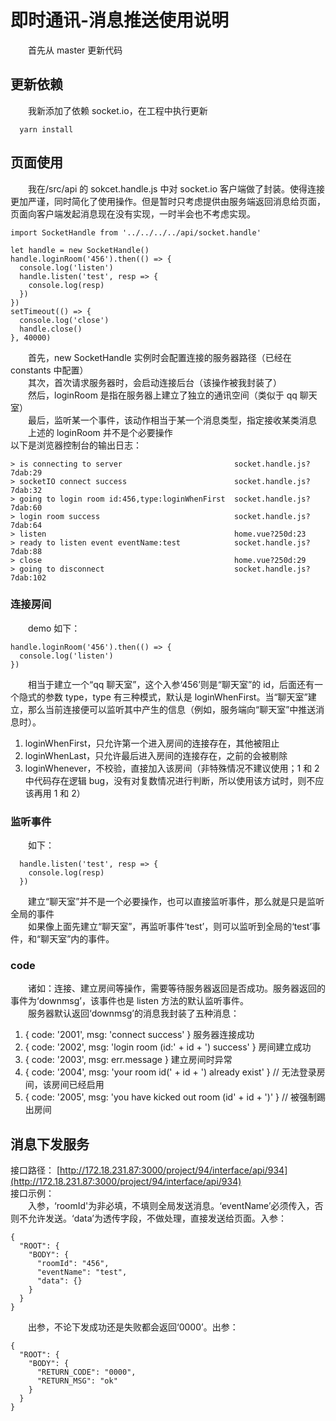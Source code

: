 # 即时通讯-消息推送使用说明

&emsp;&emsp;首先从 master 更新代码

## 更新依赖

&emsp;&emsp;我新添加了依赖 socket.io，在工程中执行更新

```
  yarn install
```

## 页面使用

&emsp;&emsp;我在/src/api 的 sokcet.handle.js 中对 socket.io 客户端做了封装。使得连接更加严谨，同时简化了使用操作。但是暂时只考虑提供由服务端返回消息给页面，页面向客户端发起消息现在没有实现，一时半会也不考虑实现。

```
import SocketHandle from '../../../../api/socket.handle'

let handle = new SocketHandle()
handle.loginRoom('456').then(() => {
  console.log('listen')
  handle.listen('test', resp => {
    console.log(resp)
  })
})
setTimeout(() => {
  console.log('close')
  handle.close()
}, 40000)
```

&emsp;&emsp;首先，new SocketHandle 实例时会配置连接的服务器路径（已经在 constants 中配置）  
&emsp;&emsp;其次，首次请求服务器时，会启动连接后台（该操作被我封装了）  
&emsp;&emsp;然后，loginRoom 是指在服务器上建立了独立的通讯空间（类似于 qq 聊天室）  
&emsp;&emsp;最后，监听某一个事件，该动作相当于某一个消息类型，指定接收某类消息  
&emsp;&emsp;上述的 loginRoom 并不是个必要操作  
以下是浏览器控制台的输出日志：

```
> is connecting to server                         socket.handle.js?7dab:29
> socketIO connect success                        socket.handle.js?7dab:32
> going to login room id:456,type:loginWhenFirst  socket.handle.js?7dab:60
> login room success                              socket.handle.js?7dab:64
> listen                                          home.vue?250d:23
> ready to listen event eventName:test            socket.handle.js?7dab:88
> close                                           home.vue?250d:29
> going to disconnect                             socket.handle.js?7dab:102
```

### 连接房间

&emsp;&emsp;demo 如下：

```
handle.loginRoom('456').then(() => {
  console.log('listen')
})
```

&emsp;&emsp;相当于建立一个“qq 聊天室”，这个入参‘456’则是“聊天室”的 id，后面还有一个隐式的参数 type，type 有三种模式，默认是 loginWhenFirst。当“聊天室”建立，那么当前连接便可以监听其中产生的信息（例如，服务端向“聊天室”中推送消息时）。

1. loginWhenFirst，只允许第一个进入房间的连接存在，其他被阻止
2. loginWhenLast，只允许最后进入房间的连接存在，之前的会被剔除
3. loginWhenever，不校验，直接加入该房间（非特殊情况不建议使用；1 和 2 中代码存在逻辑 bug，没有对复数情况进行判断，所以使用该方试时，则不应该再用 1 和 2）

### 监听事件

&emsp;&emsp;如下：

```
  handle.listen('test', resp => {
    console.log(resp)
  })
```

&emsp;&emsp;建立“聊天室”并不是一个必要操作，也可以直接监听事件，那么就是只是监听全局的事件  
&emsp;&emsp;如果像上面先建立“聊天室”，再监听事件‘test’，则可以监听到全局的‘test’事件，和“聊天室”内的事件。

### code

&emsp;&emsp;诸如：连接、建立房间等操作，需要等待服务器返回是否成功。服务器返回的事件为‘downmsg’，该事件也是 listen 方法的默认监听事件。  
&emsp;&emsp;服务器默认返回‘downmsg’的消息我封装了五种消息：

1. { code: '2001', msg: 'connect success' } 服务器连接成功
2. { code: '2002', msg: 'login room (id:' + id + ') success' } 房间建立成功
3. { code: '2003', msg: err.message } 建立房间时异常
4. { code: '2004', msg: 'your room id(' + id + ') already exist' }
   // 无法登录房间，该房间已经启用
5. { code: '2005', msg: 'you have kicked out room (id' + id + ')' }
   // 被强制踢出房间

## 消息下发服务

接口路径：
[http://172.18.231.87:3000/project/94/interface/api/934](http://172.18.231.87:3000/project/94/interface/api/934)  
接口示例：  
&emsp;&emsp;入参，‘roomId'为非必填，不填则全局发送消息。‘eventName’必须传入，否则不允许发送。‘data’为透传字段，不做处理，直接发送给页面。入参：

```
{
  "ROOT": {
    "BODY": {
      "roomId": "456",
      "eventName": "test",
      "data": {}
    }
  }
}
```

&emsp;&emsp;出参，不论下发成功还是失败都会返回‘0000’。出参：

```
{
  "ROOT": {
    "BODY": {
      "RETURN_CODE": "0000",
      "RETURN_MSG": "ok"
    }
  }
}
```
